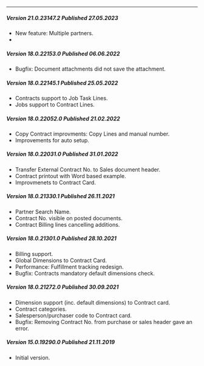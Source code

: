 ---
##### Version 21.0.23147.2 Published 27.05.2023
- New feature: Multiple partners.
- 
##### Version 18.0.22153.0 Published 06.06.2022
- Bugfix: Document attachments did not save the attachment.

##### Version 18.0.22145.1 Published 25.05.2022
- Contracts support to Job Task Lines.
- Jobs support to Contract Lines.

##### Version 18.0.22052.0 Published 21.02.2022
- Copy Contract improvments: Copy Lines and manual number.
- Improvements for auto setup.

##### Version 18.0.22031.0 Published 31.01.2022
- Transfer External Contract No. to Sales document header.
- Contract printout with Word based example.
- Improvmenets to Contract Card.

##### Version 18.0.21330.1 Published 26.11.2021
- Partner Search Name.
- Contract No. visible on posted documents.
- Contract Billing lines cancelling additions.

##### Version 18.0.21301.0 Published 28.10.2021
- Billing support.
- Global Dimensions to Contract Card.
- Performance: Fulfillment tracking redesign.
- Bugfix: Contracts mandatory default dimensions check.

##### Version 18.0.21272.0 Published 30.09.2021
- Dimension support (inc. default dimensions) to Contract card.
- Contract categories.
- Salesperson/purchaser code to Contract card.
- Bugfix: Removing Contract No. from purchase or sales header gave an error.

##### Version 15.0.19290.0 Published 21.11.2019
- Initial version.
